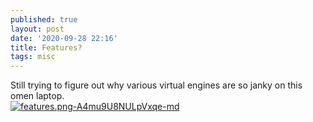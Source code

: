 ```yaml
---
published: true
layout: post
date: '2020-09-28 22:16'
title: Features?
tags: misc 
---
```

Still trying to figure out why various virtual engines are so janky on this omen laptop.  
[![features.png-A4mu9U8NULpVxqe-md](https://i.imgur.com/52ckIhV.png)](https://i.imgur.com/Wp6WHb0.png)


